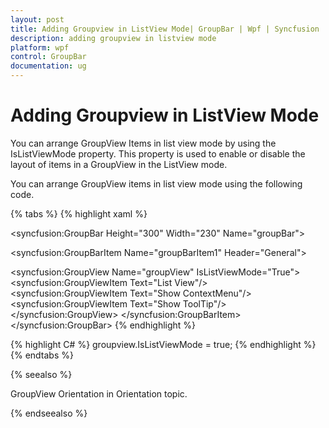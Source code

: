```yaml
---
layout: post
title: Adding Groupview in ListView Mode| GroupBar | Wpf | Syncfusion
description: adding groupview in listview mode
platform: wpf
control: GroupBar
documentation: ug
---
```


# Adding Groupview in ListView Mode

You can arrange GroupView Items in list view mode by using the IsListViewMode property. This property is used to enable or disable the layout of items in a GroupView in the ListView mode.

You can arrange GroupView items in list view mode using the following code.


{% tabs %}
{% highlight xaml %} 
<!-- Adding GroupBar that have visual mode is Multiple Expansion -->
<syncfusion:GroupBar Height="300" Width="230" Name="groupBar"> 
 <!-- Adding GroupBarItem --> 
 <syncfusion:GroupBarItem Name="groupBarItem1"  Header="General">  
 <!-- Adding content for GroupBar item using GroupView -->  
 <syncfusion:GroupView Name="groupView" IsListViewMode="True"> 
 <syncfusion:GroupViewItem Text="List View"/>  
 <syncfusion:GroupViewItem Text="Show ContextMenu"/>   
 <syncfusion:GroupViewItem Text="Show ToolTip"/>  
 </syncfusion:GroupView>
 </syncfusion:GroupBarItem>
 </syncfusion:GroupBar> 
 {% endhighlight %} 

{% highlight C# %}
 groupview.IsListViewMode = true;
 {% endhighlight %} 
{% endtabs %}


{% seealso %}

GroupView Orientation in Orientation topic.

{% endseealso %}